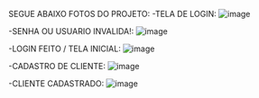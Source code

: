 SEGUE ABAIXO FOTOS DO PROJETO:
-TELA DE LOGIN:
![image](https://github.com/Joaovictoraparecido/Clinica-Prot-tipo-Vers-o-0.1-/assets/115484907/c92e597b-650a-4a79-ade3-81b1ba0e06c0)

-SENHA OU USUARIO INVALIDA!:
![image](https://github.com/Joaovictoraparecido/Clinica-Prot-tipo-Vers-o-0.1-/assets/115484907/0ab82307-0513-4e1f-8bdf-98cb727cb816)

-LOGIN FEITO / TELA INICIAL:
![image](https://github.com/Joaovictoraparecido/Clinica-Prot-tipo-Vers-o-0.1-/assets/115484907/cef353fe-6453-4b11-ab7f-7cdb1a0185f6)

-CADASTRO DE CLIENTE:
![image](https://github.com/Joaovictoraparecido/Clinica-Prot-tipo-Vers-o-0.1-/assets/115484907/11830d5e-5629-493f-93ea-ceb974cfafdb)

-CLIENTE CADASTRADO:
![image](https://github.com/Joaovictoraparecido/Clinica-Prototipo-Verso-0.1/assets/115484907/92a448b9-6f6c-4cc9-8e22-72b95a0e65a7)


